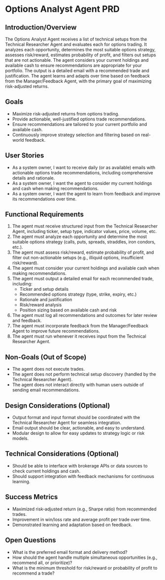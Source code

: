 # Options Analyst Agent PRD

## Introduction/Overview
The Options Analyst Agent receives a list of technical setups from the Technical Researcher Agent and evaluates each for options trading. It analyzes each opportunity, determines the most suitable options strategy, assesses risk/reward, estimates probability of profit, and filters out setups that are not actionable. The agent considers your current holdings and available cash to ensure recommendations are appropriate for your portfolio. The output is a detailed email with a recommended trade and justification. The agent learns and adapts over time based on feedback from the Manager/Feedback Agent, with the primary goal of maximizing risk-adjusted returns.

## Goals
- Maximize risk-adjusted returns from options trading.
- Provide actionable, well-justified options trade recommendations.
- Ensure recommendations are tailored to your current portfolio and available cash.
- Continuously improve strategy selection and filtering based on real-world feedback.

## User Stories
- As a system owner, I want to receive daily (or as available) emails with actionable options trade recommendations, including comprehensive details and rationale.
- As a system owner, I want the agent to consider my current holdings and cash when making recommendations.
- As a system owner, I want the agent to learn from feedback and improve its recommendations over time.

## Functional Requirements
1. The agent must receive structured input from the Technical Researcher Agent, including ticker, setup type, indicator values, price, volume, etc.
2. The agent must analyze each opportunity and determine the most suitable options strategy (calls, puts, spreads, straddles, iron condors, etc.).
3. The agent must assess risk/reward, estimate probability of profit, and filter out non-actionable setups (e.g., illiquid options, insufficient risk/reward).
4. The agent must consider your current holdings and available cash when making recommendations.
5. The agent must output a detailed email for each recommended trade, including:
   - Ticker and setup details
   - Recommended options strategy (type, strike, expiry, etc.)
   - Rationale and justification
   - Risk/reward analysis
   - Position sizing based on available cash and risk
6. The agent must log all recommendations and outcomes for later review and feedback.
7. The agent must incorporate feedback from the Manager/Feedback Agent to improve future recommendations.
8. The agent must run whenever it receives input from the Technical Researcher Agent.

## Non-Goals (Out of Scope)
- The agent does not execute trades.
- The agent does not perform technical setup discovery (handled by the Technical Researcher Agent).
- The agent does not interact directly with human users outside of sending email recommendations.

## Design Considerations (Optional)
- Output format and input format should be coordinated with the Technical Researcher Agent for seamless integration.
- Email output should be clear, actionable, and easy to understand.
- Modular design to allow for easy updates to strategy logic or risk models.

## Technical Considerations (Optional)
- Should be able to interface with brokerage APIs or data sources to check current holdings and cash.
- Should support integration with feedback mechanisms for continuous learning.

## Success Metrics
- Maximized risk-adjusted return (e.g., Sharpe ratio) from recommended trades.
- Improvement in win/loss rate and average profit per trade over time.
- Demonstrated learning and adaptation based on feedback.

## Open Questions
- What is the preferred email format and delivery method?
- How should the agent handle multiple simultaneous opportunities (e.g., recommend all, or prioritize)?
- What is the minimum threshold for risk/reward or probability of profit to recommend a trade? 